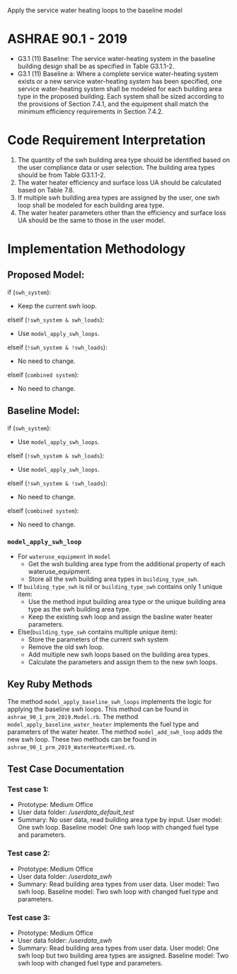 Apply the service water heating loops to the baseline model

# ASHRAE 90.1 - 2019
- G3.1 (11) Baseline: The service water-heating system in the baseline building design shall be as specified in Table G3.1.1-2.
- G3.1 (11) Baseline a: Where a complete service water-heating system exists or a new service water-heating system has been specified, one service water-heating system shall be modeled for each building area type in the proposed building. Each system shall be sized according to the provisions of Section 7.4.1, and the equipment shall match the minimum efficiency requirements in Section 7.4.2.

# Code Requirement Interpretation
1. The quantity of the swh building area type should be identified based on the user compliance data or user selection. The building area types should be from Table G3.1.1-2.
2. The water heater efficiency and surface loss UA should be calculated based on Table 7.8.
3. If multiple swh building area types are assigned by the user, one swh loop shall be modeled for each building area type.
4. The water heater parameters other than the efficiency and surface loss UA should be the same to those in the user model.

# Implementation Methodology
## Proposed Model:
if (`swh_system`):
- Keep the current swh loop.

elseif (`!swh_system & swh_loads`):
- Use `model_apply_swh_loops`.

elseif (`!swh_system & !swh_loads`):
- No need to change.

elseif (`combined system`):
- No need to change.

## Baseline Model:
if (`swh_system`):
- Use `model_apply_swh_loops`.

elseif (`!swh_system & swh_loads`):
- Use `model_apply_swh_loops`.

elseif (`!swh_system & !swh_loads`):
- No need to change.

elseif (`combined system`):
- No need to change.

### `model_apply_swh_loop`
- For `wateruse_equipment` in `model`
    - Get the wsh building area type from the additional property of each wateruse_equipment.
    - Store all the swh building area types in `building_type_swh`.
- If `building_type_swh` is nil or `building_type_swh` contains only 1 unique item:
    - Use the method input building area type or the unique building area type as the swh building area type.
    - Keep the existing swh loop and assign the basline water heater parameters.
- Else(`building_type_swh` contains multiple unique item):
    - Store the parameters of the current swh system
    - Remove the old swh loop.
    - Add multiple new swh loops based on the building area types.
    - Calculate the parameters and assign them to the new swh loops.

## Key Ruby Methods
The method `model_apply_baseline_swh_loops` implements the logic for applying the baseline swh loops. This method can be found in `ashrae_90_1_prm_2019.Model.rb`. The method `model_apply_baseline_water_heater` implements the fuel type and parameters of the water heater. The method `model_add_swh_loop` adds the new swh loop. These two methods can be found in `ashrae_90_1_prm_2019_WaterHeaterMixed.rb`.

## Test Case Documentation

### Test case 1:
- Prototype: Medium Office
- User data folder: */userdata_default_test*
- Summary:
No user data, read building area type by input.
User model: 
One swh loop.
Baseline model:
One swh loop with changed fuel type and parameters.

### Test case 2:
- Prototype: Medium Office
- User data folder: */userdata_swh*
- Summary:
Read building area types from user data.
User model: 
Two swh loop.
Baseline model:
Two swh loop with changed fuel type and parameters.

### Test case 3:
- Prototype: Medium Office
- User data folder: */userdata_swh*
- Summary:
Read building area types from user data.
User model: 
One swh loop but two building area types are assigned.
Baseline model:
Two swh loop with changed fuel type and parameters.